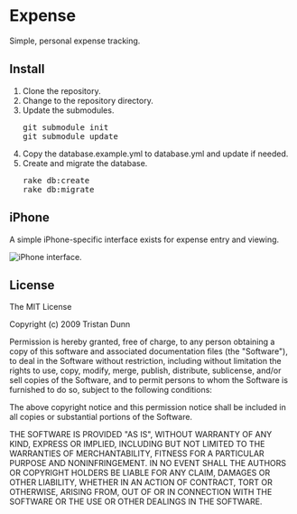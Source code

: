 # Expense

Simple, personal expense tracking.

## Install

1. Clone the repository.
2. Change to the repository directory.
3. Update the submodules.
   <pre>
   git submodule init
   git submodule update
   </pre>
4. Copy the database.example.yml to database.yml and update if needed.
5. Create and migrate the database.
   <pre>
   rake db:create
   rake db:migrate
   </pre>

## iPhone

A simple iPhone-specific interface exists for expense entry and viewing.

![iPhone interface.](http://cloud.github.com/downloads/tristandunn/expense/expense.iphone.png)

## License

The MIT License

Copyright (c) 2009 Tristan Dunn

Permission is hereby granted, free of charge, to any person obtaining a copy
of this software and associated documentation files (the "Software"), to deal
in the Software without restriction, including without limitation the rights
to use, copy, modify, merge, publish, distribute, sublicense, and/or sell
copies of the Software, and to permit persons to whom the Software is
furnished to do so, subject to the following conditions:

The above copyright notice and this permission notice shall be included in
all copies or substantial portions of the Software.

THE SOFTWARE IS PROVIDED "AS IS", WITHOUT WARRANTY OF ANY KIND, EXPRESS OR
IMPLIED, INCLUDING BUT NOT LIMITED TO THE WARRANTIES OF MERCHANTABILITY,
FITNESS FOR A PARTICULAR PURPOSE AND NONINFRINGEMENT. IN NO EVENT SHALL THE
AUTHORS OR COPYRIGHT HOLDERS BE LIABLE FOR ANY CLAIM, DAMAGES OR OTHER
LIABILITY, WHETHER IN AN ACTION OF CONTRACT, TORT OR OTHERWISE, ARISING FROM,
OUT OF OR IN CONNECTION WITH THE SOFTWARE OR THE USE OR OTHER DEALINGS IN
THE SOFTWARE.
